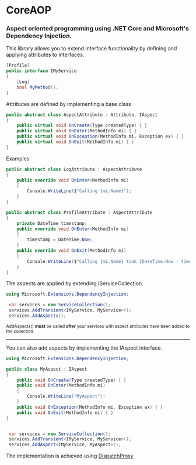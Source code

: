 # CoreAOP

### Aspect oriented programming using .NET Core and Microsoft's Dependency Injection.


This library allows you to extend interface functionality by defining and applying attributes to interfaces.


```csharp
[Profile]
public interface IMyService 
{
    [Log]
    bool MyMethod();
}
```

Attributes are defined by implementing a base class

```csharp
public abstract class AspectAttribute : Attribute, IAspect
{
    public virtual void OnCreate(Type createdType) { }
    public virtual void OnEnter(MethodInfo mi) { }
    public virtual void OnException(MethodInfo mi, Exception ex) { }
    public virtual void OnExit(MethodInfo mi) { }
}
```

Examples

```csharp
public abstract class LogAttribute : AspectAttribute
{
    public override void OnEnter(MethodInfo mi) 
    { 
        Console.WriteLine($"Calling {mi.Name}");
    }
}
```

```csharp
public abstract class ProfileAttribute : AspectAttribute
{
    private DateTime timestamp;
    public override void OnEnter(MethodInfo mi) 
    { 
        timestamp = DateTime.Now;
    }
    public override void OnExit(MethodInfo mi) 
    { 
        Console.WriteLine($"Calling {mi.Name} took {DateTime.Now - timestamp}");
    }
}
```

The aspects are applied by extending IServiceCollection.


```csharp
using Microsoft.Extensions.DependencyInjection;

 var services = new ServiceCollection();
 services.AddTransient<IMyService, MyService>();
 services.AddAspects();
```

<sup>AddAspects() __must__ be called __after__ your services with aspect attributes have been added to the collection.</sup>

----

You can also add aspects by implementing the IAspect interface.

```csharp
using Microsoft.Extensions.DependencyInjection;

public class MyAspect : IAspect
{
    public void OnCreate(Type createdType) { }
    public void OnEnter(MethodInfo mi) 
    { 
        Console.WriteLine("MyAspect"); 
    }
    public void OnException(MethodInfo mi, Exception ex) { }
    public void OnExit(MethodInfo mi) { }
}
```
```csharp

 var services = new ServiceCollection();
 services.AddTransient<IMyService, MyService>();
 services.AddAspect<IMyService, MyAspect>();

```

The implementation is achieved using [DispatchProxy](https://docs.microsoft.com/en-us/dotnet/api/system.reflection.dispatchproxy)